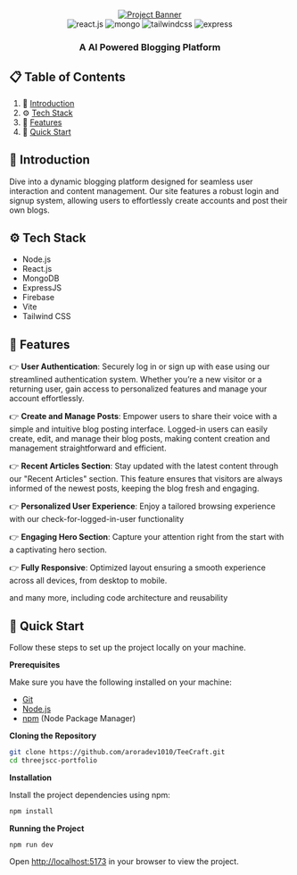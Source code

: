 <div align="center">
  <br />
    <a href="https://devarora.vercel.app/" target="_blank">
      <img src="https://github.com/user-attachments/assets/73296780-71b3-460e-85f7-86be09364402" alt="Project Banner">
    </a>
  <br />

  <div>
    <img src="https://img.shields.io/badge/-React_JS-black?style=for-the-badge&logoColor=white&logo=react&color=61DAFB" alt="react.js" />
    <img src="https://img.shields.io/badge/MongoDB-4EA94B?style=for-the-badge&logo=mongodb&logoColor=white" alt="mongo" />
    <img src="https://img.shields.io/badge/-Tailwind_CSS-black?style=for-the-badge&logoColor=white&logo=tailwindcss&color=06B6D4" alt="tailwindcss" />
    <img src="https://img.shields.io/badge/Express.js-404D59?style=for-the-badge" alt="express" />
  </div>

  <h3 align="center">A AI Powered Blogging Platform</h3>
</div>

## 📋 <a name="table">Table of Contents</a>

1. 🤖 [Introduction](#introduction)
2. ⚙️ [Tech Stack](#tech-stack)
3. 🔋 [Features](#features)
4. 🤸 [Quick Start](#quick-start)

## <a name="introduction">🤖 Introduction</a>

Dive into a dynamic blogging platform designed for seamless user interaction and content management. Our site features a robust login and signup system, allowing users to effortlessly create accounts and post their own blogs.

## <a name="tech-stack">⚙️ Tech Stack</a>

- Node.js
- React.js
- MongoDB
- ExpressJS
- Firebase
- Vite
- Tailwind CSS

## <a name="features">🔋 Features</a>

👉 **User Authentication**: Securely log in or sign up with ease using our streamlined authentication system. Whether you’re a new visitor or a returning user, gain access to personalized features and manage your account effortlessly.

👉 **Create and Manage Posts**: Empower users to share their voice with a simple and intuitive blog posting interface. Logged-in users can easily create, edit, and manage their blog posts, making content creation and management straightforward and efficient.

👉 **Recent Articles Section**: Stay updated with the latest content through our "Recent Articles" section. This feature ensures that visitors are always informed of the newest posts, keeping the blog fresh and engaging.

👉 **Personalized User Experience**: Enjoy a tailored browsing experience with our check-for-logged-in-user functionality

👉 **Engaging Hero Section**: Capture your attention right from the start with a captivating hero section. 

👉 **Fully Responsive**: Optimized layout ensuring a smooth experience across all devices, from desktop to mobile.

and many more, including code architecture and reusability 

## <a name="quick-start">🤸 Quick Start</a>

Follow these steps to set up the project locally on your machine.

**Prerequisites**

Make sure you have the following installed on your machine:

- [Git](https://git-scm.com/)
- [Node.js](https://nodejs.org/en)
- [npm](https://www.npmjs.com/) (Node Package Manager)

**Cloning the Repository**

```bash
git clone https://github.com/aroradev1010/TeeCraft.git
cd threejscc-portfolio
```

**Installation**

Install the project dependencies using npm:

```bash
npm install
```

**Running the Project**

```bash
npm run dev
```

Open [http://localhost:5173](http://localhost:5173) in your browser to view the project.

